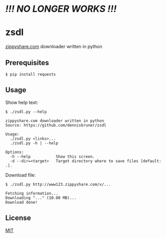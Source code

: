 # *!!! NO LONGER WORKS !!!*

# zsdl

[zippyshare.com](http://zippyshare.com) downloader written in python

## Prerequisites

```
$ pip install requests
```

## Usage

Show help text:

```
$ ./zsdl.py --help

zippyshare.com downloader written in python
Source: https://github.com/dennisbruner/zsdl

Usage:
  ./zsdl.py <links>...
  ./zsdl.py -h | --help

Options:
  -h --help           Show this screen.
  -d --dir=<target>   Target directory where to save files [default: .].
```

Download file:

```
$ ./zsdl.py http://www123.zippyshare.com/v/...

Fetching information...
Downloading "..." (10.00 MB)...
Download done!
```

## License

[MIT](LICENSE.md)
